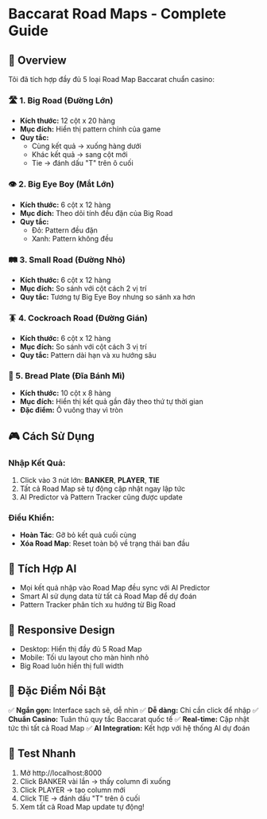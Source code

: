 # Baccarat Road Maps - Complete Guide

## 📍 Overview
Tôi đã tích hợp đầy đủ 5 loại Road Map Baccarat chuẩn casino:

### 🛣️ 1. Big Road (Đường Lớn)
- **Kích thước:** 12 cột x 20 hàng
- **Mục đích:** Hiển thị pattern chính của game
- **Quy tắc:** 
  - Cùng kết quả → xuống hàng dưới
  - Khác kết quả → sang cột mới
  - Tie → đánh dấu "T" trên ô cuối

### 👁️ 2. Big Eye Boy (Mắt Lớn) 
- **Kích thước:** 6 cột x 12 hàng
- **Mục đích:** Theo dõi tính đều đặn của Big Road
- **Quy tắc:**
  - Đỏ: Pattern đều đặn
  - Xanh: Pattern không đều

### 🛤️ 3. Small Road (Đường Nhỏ)
- **Kích thước:** 6 cột x 12 hàng  
- **Mục đích:** So sánh với cột cách 2 vị trí
- **Quy tắc:** Tương tự Big Eye Boy nhưng so sánh xa hơn

### 🪳 4. Cockroach Road (Đường Gián)
- **Kích thước:** 6 cột x 12 hàng
- **Mục đích:** So sánh với cột cách 3 vị trí
- **Quy tắc:** Pattern dài hạn và xu hướng sâu

### 🍞 5. Bread Plate (Đĩa Bánh Mì)
- **Kích thước:** 10 cột x 8 hàng
- **Mục đích:** Hiển thị kết quả gần đây theo thứ tự thời gian
- **Đặc điểm:** Ô vuông thay vì tròn

## 🎮 Cách Sử Dụng

### Nhập Kết Quả:
1. Click vào 3 nút lớn: **BANKER**, **PLAYER**, **TIE**
2. Tất cả Road Map sẽ tự động cập nhật ngay lập tức
3. AI Predictor và Pattern Tracker cũng được update

### Điều Khiển:
- **Hoàn Tác**: Gỡ bỏ kết quả cuối cùng
- **Xóa Road Map**: Reset toàn bộ về trạng thái ban đầu

## 🔄 Tích Hợp AI
- Mọi kết quả nhập vào Road Map đều sync với AI Predictor
- Smart AI sử dụng data từ tất cả Road Map để dự đoán
- Pattern Tracker phân tích xu hướng từ Big Road

## 📱 Responsive Design  
- Desktop: Hiển thị đầy đủ 5 Road Map
- Mobile: Tối ưu layout cho màn hình nhỏ
- Big Road luôn hiển thị full width

## 🎯 Đặc Điểm Nổi Bật
✅ **Ngắn gọn:** Interface sạch sẽ, dễ nhìn
✅ **Dễ dàng:** Chỉ cần click để nhập
✅ **Chuẩn Casino:** Tuân thủ quy tắc Baccarat quốc tế
✅ **Real-time:** Cập nhật tức thì tất cả Road Map
✅ **AI Integration:** Kết hợp với hệ thống AI dự đoán

## 🚀 Test Nhanh
1. Mở http://localhost:8000
2. Click BANKER vài lần → thấy column đi xuống
3. Click PLAYER → tạo column mới  
4. Click TIE → đánh dấu "T" trên ô cuối
5. Xem tất cả Road Map update tự động!
